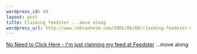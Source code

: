 ```yaml
--- 
wordpress_id: 44
layout: post
title: Claiming feedster ...move along
wordpress_url: http://www.robsanheim.com/2005/08/08/claiming-feedster-move-along/
---
```

<p><a href="http://feedster.com/claimfeed.php?key=bf1bf81fc313d578d42f70ab12947a54">No Need to Click Here - I'm just claiming my feed at Feedster</a> ...move along </p>
